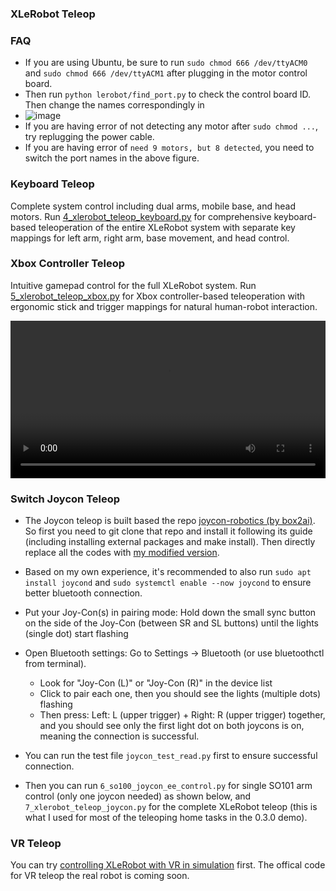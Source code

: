 ### XLeRobot Teleop

### FAQ

- If you are using Ubuntu, be sure to run `sudo chmod 666 /dev/ttyACM0` and `sudo chmod 666 /dev/ttyACM1` after plugging in the motor control board.
- Then run `python lerobot/find_port.py` to check the control board ID. Then change the names correspondingly in
- ![image](https://github.com/user-attachments/assets/19264425-8a67-465f-86ba-3c54ec13793e)
- If you are having error of not detecting any motor after `sudo chmod ...`, try replugging the power cable.
- If you are having error of `need 9 motors, but 8 detected`, you need to switch the port names in the above figure.

### Keyboard Teleop

Complete system control including dual arms, mobile base, and head motors. Run [4_xlerobot_teleop_keyboard.py](https://github.com/Vector-Wangel/XLeRobot/blob/main/software/examples/4_xlerobot_teleop_keyboard.py) for comprehensive keyboard-based teleoperation of the entire XLeRobot system with separate key mappings for left arm, right arm, base movement, and head control.

### Xbox Controller Teleop

Intuitive gamepad control for the full XLeRobot system. Run [5_xlerobot_teleop_xbox.py](https://github.com/Vector-Wangel/XLeRobot/blob/main/software/examples/5_xlerobot_teleop_xbox.py) for Xbox controller-based teleoperation with ergonomic stick and trigger mappings for natural human-robot interaction.


<video width="100%" controls>
  <source src="../_static/videos/Real_demos/xlerobot_025_001.mp4" type="video/mp4">
  Your browser does not support the video tag.
</video>

### Switch Joycon Teleop

- The Joycon teleop is built based the repo [joycon-robotics (by box2ai)](https://github.com/box2ai-robotics/joycon-robotics). So first you need to git clone that repo and install it following its guide (including installing external packages and make install). Then directly replace all the codes with [my modified version](https://github.com/Vector-Wangel/XLeRobot/tree/main/software/joyconrobotics).

- Based on my own experience, it's recommended to also run `sudo apt install joycond` and `sudo systemctl enable --now joycond` to ensure better bluetooth connection. 

- Put your Joy-Con(s) in pairing mode: Hold down the small sync button on the side of the Joy-Con (between SR and SL buttons) until the lights (single dot) start flashing
- Open Bluetooth settings: Go to Settings → Bluetooth (or use bluetoothctl from terminal).
  - Look for "Joy-Con (L)" or "Joy-Con (R)" in the device list
  - Click to pair each one, then you should see the lights (multiple dots) flashing
  - Then press: Left: L (upper trigger) + Right: R (upper trigger) together, and you should see only the first light dot on both joycons is on, meaning the connection is successful.
- You can run the test file `joycon_test_read.py` first to ensure successful connection.
- Then you can run `6_so100_joycon_ee_control.py` for single SO101 arm control (only one joycon needed) as shown below, and `7_xlerobot_teleop_joycon.py` for the complete XLeRobot teleop (this is what I used for most of the teleoping home tasks in the 0.3.0 demo).


### VR Teleop

You can try [controlling XLeRobot with VR in simulation](https://xlerobot.readthedocs.io/en/latest/simulation/getting_started/vr_sim.html) first. The offical code for VR teleop the real robot is coming soon. 